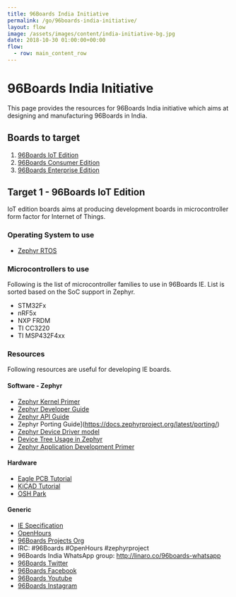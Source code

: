 ```yaml
---
title: 96Boards India Initiative
permalink: /go/96boards-india-initiative/
layout: flow
image: /assets/images/content/india-initiative-bg.jpg
date: 2018-10-30 01:00:00+00:00
flow:
  - row: main_content_row
---
```


# 96Boards India Initiative

This page provides the resources for 96Boards India initiative which aims at
designing and manufacturing 96Boards in India.

## Boards to target

1. [96Boards IoT Edition](https://www.96boards.org/products/ie/)
2. [96Boards Consumer Edition](https://www.96boards.org/products/ce/)
3. [96Boards Enterprise Edition](https://www.96boards.org/products/ee/)

## Target 1 - 96Boards IoT Edition

IoT edition boards aims at producing development boards in microcontroller form
factor for Internet of Things.

### Operating System to use

- [Zephyr RTOS](https://www.zephyrproject.org/)

### Microcontrollers to use

Following is the list of microcontroller families to use in 96Boards IE.
List is sorted based on the SoC support in Zephyr.

- STM32Fx
- nRF5x
- NXP FRDM
- TI CC3220
- TI MSP432F4xx

### Resources

Following resources are useful for developing IE boards.

#### Software - Zephyr

- [Zephyr Kernel Primer](https://docs.zephyrproject.org/latest/kernel/kernel.html)
- [Zephyr Developer Guide](http://docs.zephyrproject.org/contribute/contribute_guidelines.html)
- [Zephyr API Guide](http://docs.zephyrproject.org/api/api.html)
- Zephyr Porting Guide](https://docs.zephyrproject.org/latest/porting/)
- [Zephyr Device Driver model](http://docs.zephyrproject.org/)
- [Device Tree Usage in Zephyr](http://docs.zephyrproject.org/devices/drivers/drivers.html)
- [Zephyr Application Development Primer](http://docs.zephyrproject.org/application/application.html)

#### Hardware

- [Eagle PCB Tutorial](https://learn.sparkfun.com/tutorials/using-eagle-schematic)
- [KiCAD Tutorial](http://kicad-pcb.org/help/tutorials/)
- [OSH Park](https://oshpark.com/)

#### Generic

- [IE Specification](https://linaro.co/ie-specification)
- [OpenHours](https://www.96boards.org/)
- [96Boards Projects Org](https://github.com/96boards-projects)
- IRC: #96Boards #OpenHours #zephyrproject
- 96Boards India WhatsApp group: http://linaro.co/96boards-whatsapp
- [96Boards Twitter](https://twitter.com/96Boards)
- [96Boards Facebook](https://www.facebook.com/96Boards)
- [96Boards Youtube](https://www.youtube.com/96Boards)
- [96Boards Instagram](https://www.instagram.com/96Boards)
